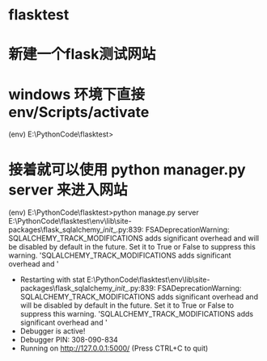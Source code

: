 # flasktest
# 新建一个flask测试网站
# windows 环境下直接 env/Scripts/activate
(env) E:\PythonCode\flasktest>

# 接着就可以使用 python manager.py server 来进入网站
(env) E:\PythonCode\flasktest>python manage.py server
E:\PythonCode\flasktest\env\lib\site-packages\flask_sqlalchemy\__init__.py:839: FSADeprecationWarning: SQLALCHEMY_TRACK_MODIFICATIONS adds significant overhead and will be disabled by default in the future.  Set it to True or False to suppress this warning.
  'SQLALCHEMY_TRACK_MODIFICATIONS adds significant overhead and '
 * Restarting with stat
E:\PythonCode\flasktest\env\lib\site-packages\flask_sqlalchemy\__init__.py:839: FSADeprecationWarning: SQLALCHEMY_TRACK_MODIFICATIONS adds significant overhead and will be disabled by default in the future.  Set it to True or False to suppress this warning.
  'SQLALCHEMY_TRACK_MODIFICATIONS adds significant overhead and '
 * Debugger is active!
 * Debugger PIN: 308-090-834
 * Running on http://127.0.0.1:5000/ (Press CTRL+C to quit)
 
 
